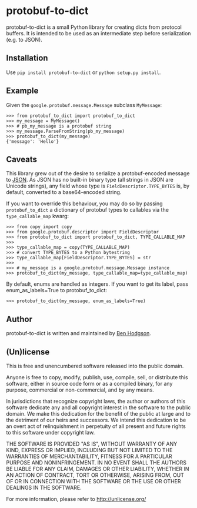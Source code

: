 # protobuf-to-dict

protobuf-to-dict is a small Python library for creating dicts from protocol
buffers. It is intended to be used as an intermediate step before
serialization (e.g. to JSON).

## Installation

Use `pip install protobuf-to-dict` or `python setup.py install`.

## Example

Given the `google.protobuf.message.Message` subclass `MyMessage`:

    >>> from protobuf_to_dict import protobuf_to_dict
    >>> my_message = MyMessage()
    >>> # pb_my_message is a protobuf string
    >>> my_message.ParseFromString(pb_my_message)
    >>> protobuf_to_dict(my_message)
    {'message': 'Hello'}

## Caveats

This library grew out of the desire to serialize a protobuf-encoded message to
[JSON](http://json.org/). As JSON has no built-in binary type (all strings in
JSON are Unicode strings), any field whose type is
`FieldDescriptor.TYPE_BYTES` is, by default, converted to a base64-encoded
string.

If you want to override this behaviour, you may do so by passing
`protobuf_to_dict` a dictionary of protobuf types to callables via the
`type_callable_map` kwarg:

    >>> from copy import copy
    >>> from google.protobuf.descriptor import FieldDescriptor
    >>> from protobuf_to_dict import protobuf_to_dict, TYPE_CALLABLE_MAP
    >>>
    >>> type_callable_map = copy(TYPE_CALLABLE_MAP)
    >>> # convert TYPE_BYTES to a Python bytestring
    >>> type_callable_map[FieldDescriptor.TYPE_BYTES] = str
    >>>
    >>> # my_message is a google.protobuf.message.Message instance
    >>> protobuf_to_dict(my_message, type_callable_map=type_callable_map)

By default, enums are handled as integers. If you want to get its label, pass enum_as_labels=True
to protobuf_to_dict:

    >>> protobuf_to_dict(my_message, enum_as_labels=True)

## Author

protobuf-to-dict is written and maintained by [Ben Hodgson](http://benhodgson.com/).

## (Un)license

This is free and unencumbered software released into the public domain.

Anyone is free to copy, modify, publish, use, compile, sell, or distribute
this software, either in source code form or as a compiled binary, for any
purpose, commercial or non-commercial, and by any means.

In jurisdictions that recognize copyright laws, the author or authors of this
software dedicate any and all copyright interest in the software to the public
domain. We make this dedication for the benefit of the public at large and to
the detriment of our heirs and successors. We intend this dedication to be an
overt act of relinquishment in perpetuity of all present and future rights to
this software under copyright law.

THE SOFTWARE IS PROVIDED "AS IS", WITHOUT WARRANTY OF ANY KIND, EXPRESS OR
IMPLIED, INCLUDING BUT NOT LIMITED TO THE WARRANTIES OF MERCHANTABILITY,
FITNESS FOR A PARTICULAR PURPOSE AND NONINFRINGEMENT. IN NO EVENT SHALL THE
AUTHORS BE LIABLE FOR ANY CLAIM, DAMAGES OR OTHER LIABILITY, WHETHER IN AN
ACTION OF CONTRACT, TORT OR OTHERWISE, ARISING FROM, OUT OF OR IN CONNECTION
WITH THE SOFTWARE OR THE USE OR OTHER DEALINGS IN THE SOFTWARE.

For more information, please refer to <http://unlicense.org/>
